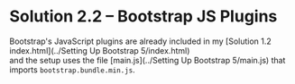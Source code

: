 # Solution 2.2 – Bootstrap JS Plugins

Bootstrap's JavaScript plugins are already included in my [Solution 1.2 index.html](../Setting Up Bootstrap 5/index.html)  
and the setup uses the file [main.js](../Setting Up Bootstrap 5/main.js) that imports `bootstrap.bundle.min.js`.  
